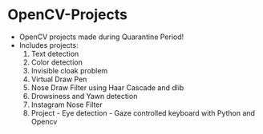 # OpenCV-Projects
* OpenCV projects made during Quarantine Period!
* Includes projects:
  1. Text detection
  2. Color detection
  3. Invisible cloak problem
  4. Virtual Draw Pen
  5. Nose Draw Filter using Haar Cascade and dlib
  6. Drowsiness and Yawn detection
  7. Instagram Nose Filter
  8. Project - Eye detection - Gaze controlled keyboard with Python and Opencv
